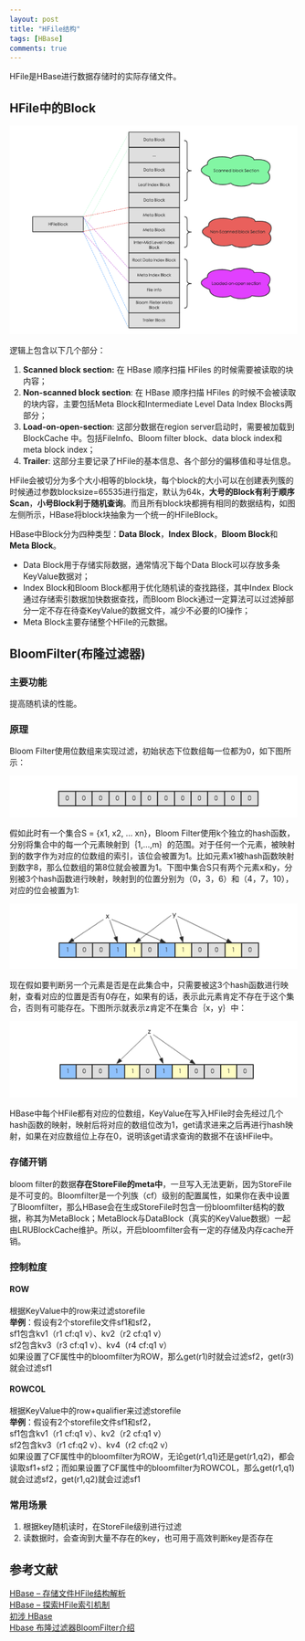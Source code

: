 ```yaml
---
layout: post
title: "HFile结构"
tags: [HBase]
comments: true
--- 
```


HFile是HBase进行数据存储时的实际存储文件。

##  HFile中的Block
![HFile Block](https://raw.githubusercontent.com/Andr-Robot/iMarkdownPhotos/master/Res/HFilePhy.png)   

逻辑上包含以下几个部分：
1. **Scanned block section:** 在 HBase 顺序扫描 HFiles 的时候需要被读取的块内容；
2. **Non-scanned block section**: 在 HBase 顺序扫描 HFiles 的时候不会被读取的块内容，主要包括Meta Block和Intermediate Level Data Index Blocks两部分；
3. **Load-on-open-section**: 这部分数据在region server启动时，需要被加载到 BlockCache 中。包括FileInfo、Bloom filter block、data block index和meta block index；
4. **Trailer**: 这部分主要记录了HFile的基本信息、各个部分的偏移值和寻址信息。

HFile会被切分为多个大小相等的block块，每个block的大小可以在创建表列簇的时候通过参数blocksize=65535进行指定，默认为64k，**大号的Block有利于顺序Scan**，**小号Block利于随机查询**。而且所有block块都拥有相同的数据结构，如图左侧所示，HBase将block块抽象为一个统一的HFileBlock。     
 
 HBase中Block分为四种类型：**Data Block**，**Index Block**，**Bloom Block**和**Meta Block**。
 - Data Block用于存储实际数据，通常情况下每个Data Block可以存放多条KeyValue数据对；
 - Index Block和Bloom Block都用于优化随机读的查找路径，其中Index Block通过存储索引数据加快数据查找，而Bloom Block通过一定算法可以过滤掉部分一定不存在待查KeyValue的数据文件，减少不必要的IO操作；
 - Meta Block主要存储整个HFile的元数据。

## BloomFilter(布隆过滤器)
### 主要功能
提高随机读的性能。    

### 原理
Bloom Filter使用位数组来实现过滤，初始状态下位数组每一位都为0，如下图所示：

![](https://raw.githubusercontent.com/Andr-Robot/iMarkdownPhotos/master/Res/bf1.png)

假如此时有一个集合S = {x1, x2, … xn}，Bloom Filter使用k个独立的hash函数，分别将集合中的每一个元素映射到｛1,…,m｝的范围。对于任何一个元素，被映射到的数字作为对应的位数组的索引，该位会被置为1。比如元素x1被hash函数映射到数字8，那么位数组的第8位就会被置为1。下图中集合S只有两个元素x和y，分别被3个hash函数进行映射，映射到的位置分别为（0，3，6）和（4，7，10），对应的位会被置为1:

![](https://raw.githubusercontent.com/Andr-Robot/iMarkdownPhotos/master/Res/bf8.png)

现在假如要判断另一个元素是否是在此集合中，只需要被这3个hash函数进行映射，查看对应的位置是否有0存在，如果有的话，表示此元素肯定不存在于这个集合，否则有可能存在。下图所示就表示z肯定不在集合｛x，y｝中：

![](https://raw.githubusercontent.com/Andr-Robot/iMarkdownPhotos/master/Res/bf9.png)

HBase中每个HFile都有对应的位数组，KeyValue在写入HFile时会先经过几个hash函数的映射，映射后将对应的数组位改为1，get请求进来之后再进行hash映射，如果在对应数组位上存在0，说明该get请求查询的数据不在该HFile中。

### 存储开销
bloom filter的数据**存在StoreFile的meta中**，一旦写入无法更新，因为StoreFile是不可变的。Bloomfilter是一个列族（cf）级别的配置属性，如果你在表中设置了Bloomfilter，那么HBase会在生成StoreFile时包含一份bloomfilter结构的数据，称其为MetaBlock；MetaBlock与DataBlock（真实的KeyValue数据）一起由LRUBlockCache维护。所以，开启bloomfilter会有一定的存储及内存cache开销。 

### 控制粒度
#### ROW
根据KeyValue中的row来过滤storefile     
**举例**：假设有2个storefile文件sf1和sf2，     
sf1包含kv1（r1 cf:q1 v）、kv2（r2 cf:q1 v）     
sf2包含kv3（r3 cf:q1 v）、kv4（r4 cf:q1 v）     
如果设置了CF属性中的bloomfilter为ROW，那么get(r1)时就会过滤sf2，get(r3)就会过滤sf1 

#### ROWCOL
根据KeyValue中的row+qualifier来过滤storefile    
**举例**：假设有2个storefile文件sf1和sf2，     
sf1包含kv1（r1 cf:q1 v）、kv2（r2 cf:q1 v）     
sf2包含kv3（r1 cf:q2 v）、kv4（r2 cf:q2 v）    
如果设置了CF属性中的bloomfilter为ROW，无论get(r1,q1)还是get(r1,q2)，都会读取sf1+sf2；而如果设置了CF属性中的bloomfilter为ROWCOL，那么get(r1,q1)就会过滤sf2，get(r1,q2)就会过滤sf1   

### 常用场景
1. 根据key随机读时，在StoreFile级别进行过滤
2. 读数据时，会查询到大量不存在的key，也可用于高效判断key是否存在


## 参考文献
[HBase – 存储文件HFile结构解析](http://hbasefly.com/2016/03/25/hbase-hfile/)    
[HBase – 探索HFile索引机制](http://hbasefly.com/2016/04/03/hbase_hfile_index/)    
[初涉 HBase](https://leonlibraries.github.io/2017/04/13/%E5%88%9D%E6%B6%89HBase/)    
[Hbase 布隆过滤器BloomFilter介绍](https://blog.csdn.net/opensure/article/details/46453681)